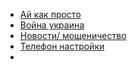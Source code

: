 - [Ай как просто](https://www.youtube.com/c/ikakProsto) 
- [Война украина](https://www.youtube.com/c/%D0%A1%D0%9E%D0%A6%D0%86%D0%90%D0%9B%D0%AC%D0%9D%D0%90%D0%84%D0%94%D0%9D%D0%86%D0%A1%D0%A2%D0%AC) 
- [Новости/ мощеничество](https://www.youtube.com/c/NAEBNET/videos) 
- [Телефон настройки](https://www.youtube.com/c/CHAPAYTV) 
- 